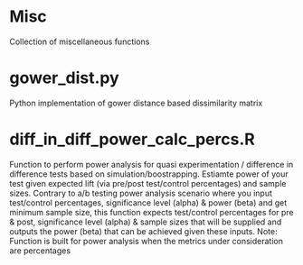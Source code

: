 # Misc

Collection of miscellaneous functions

# gower_dist.py
Python implementation of gower distance based dissimilarity matrix

# diff_in_diff_power_calc_percs.R
Function to perform power analysis for quasi experimentation / difference in difference tests based on simulation/boostrapping. Estiamte power of your test given expected lift (via pre/post test/control percentages) and sample sizes. Contrary to a/b testing power analysis scenario where you input test/control percentages, significance level (alpha) & power (beta) and get minimum sample size, this function expects test/control percentages for pre & post, significance level (alpha) & sample sizes that will be supplied and outputs the power (beta) that can be achieved given these inputs. Note: Function is built for power analysis when the metrics under consideration are percentages
